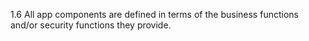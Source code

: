1.6 All app components are defined in terms of the business functions and/or security functions they provide.